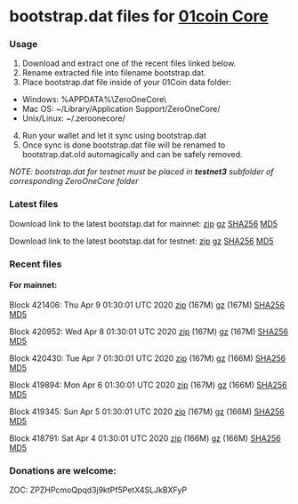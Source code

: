# bootstrap.dat files for [01coin Core](https://01coin.io)

### Usage

1. Download and extract one of the recent files linked below.
2. Rename extracted file into filename bootstrap.dat.
3. Place bootstrap.dat file inside of your 01Coin data folder:
 - Windows: %APPDATA%\ZeroOneCore\
 - Mac OS: ~/Library/Application Support/ZeroOneCore/
 - Unix/Linux: ~/.zeroonecore/
4. Run your wallet and let it sync using bootstrap.dat
5. Once sync is done bootstrap.dat file will be renamed to bootstrap.dat.old automagically and can be safely removed.

_NOTE: bootstrap.dat for testnet must be placed in **testnet3** subfolder of corresponding ZeroOneCore folder_

### Latest files
Download link to the latest bootstap.dat for mainnet: [zip](https://files.01coin.io/mainnet/bootstrap.dat.zip) [gz](https://files.01coin.io/mainnet/bootstrap.dat.tar.gz) [SHA256](https://files.01coin.io/mainnet/sha256.txt) [MD5](https://files.01coin.io/mainnet/md5.txt)

Download link to the latest bootstap.dat for testnet: [zip](https://files.01coin.io/testnet/bootstrap.dat.zip) [gz](https://files.01coin.io/testnet/bootstrap.dat.tar.gz) [SHA256](https://files.01coin.io/testnet/sha256.txt) [MD5](https://files.01coin.io/testnet/md5.txt)

### Recent files

#### For mainnet:

Block 421406: Thu Apr  9 01:30:01 UTC 2020 [zip](https://files.01coin.io/mainnet/2020-04-09/bootstrap.dat.zip) (167M) [gz](https://files.01coin.io/mainnet/2020-04-09/bootstrap.dat.tar.gz) (167M) [SHA256](https://files.01coin.io/mainnet/2020-04-09/sha256.txt) [MD5](https://files.01coin.io/mainnet/2020-04-09/md5.txt)

Block 420952: Wed Apr  8 01:30:01 UTC 2020 [zip](https://files.01coin.io/mainnet/2020-04-08/bootstrap.dat.zip) (167M) [gz](https://files.01coin.io/mainnet/2020-04-08/bootstrap.dat.tar.gz) (167M) [SHA256](https://files.01coin.io/mainnet/2020-04-08/sha256.txt) [MD5](https://files.01coin.io/mainnet/2020-04-08/md5.txt)

Block 420430: Tue Apr  7 01:30:01 UTC 2020 [zip](https://files.01coin.io/mainnet/2020-04-07/bootstrap.dat.zip) (167M) [gz](https://files.01coin.io/mainnet/2020-04-07/bootstrap.dat.tar.gz) (166M) [SHA256](https://files.01coin.io/mainnet/2020-04-07/sha256.txt) [MD5](https://files.01coin.io/mainnet/2020-04-07/md5.txt)

Block 419894: Mon Apr  6 01:30:01 UTC 2020 [zip](https://files.01coin.io/mainnet/2020-04-06/bootstrap.dat.zip) (167M) [gz](https://files.01coin.io/mainnet/2020-04-06/bootstrap.dat.tar.gz) (166M) [SHA256](https://files.01coin.io/mainnet/2020-04-06/sha256.txt) [MD5](https://files.01coin.io/mainnet/2020-04-06/md5.txt)

Block 419345: Sun Apr  5 01:30:01 UTC 2020 [zip](https://files.01coin.io/mainnet/2020-04-05/bootstrap.dat.zip) (167M) [gz](https://files.01coin.io/mainnet/2020-04-05/bootstrap.dat.tar.gz) (166M) [SHA256](https://files.01coin.io/mainnet/2020-04-05/sha256.txt) [MD5](https://files.01coin.io/mainnet/2020-04-05/md5.txt)

Block 418791: Sat Apr  4 01:30:01 UTC 2020 [zip](https://files.01coin.io/mainnet/2020-04-04/bootstrap.dat.zip) (166M) [gz](https://files.01coin.io/mainnet/2020-04-04/bootstrap.dat.tar.gz) (166M) [SHA256](https://files.01coin.io/mainnet/2020-04-04/sha256.txt) [MD5](https://files.01coin.io/mainnet/2020-04-04/md5.txt)


### Donations are welcome:

ZOC: ZPZHPcmoQpqd3j9ktPf5PetX4SLJkBXFyP
